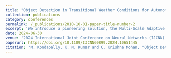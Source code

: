 ```yaml
---
title: "Object Detection in Transitional Weather Conditions for Autonomous Vehicles"
collection: publications
category: conferences
permalink: /_publications/2010-10-01-paper-title-number-2
excerpt: 'We introduce a pioneering solution, the Multi-Scale Adaptive Transformer (mSAT). This innovative approach amalgamates a Domain Adaptive Network (DAN), adept at identifying continuous weather-invariant features across various scales, with a transformer network tailored for object detection. Our method is evaluated on the AIWD6 dataset, showcasing its efficacy in addressing the impact of adverse weather conditions on object detection. Our approach effectively mitigates the domain discrepancy, enabling adaptation to various continuous weather shifts. Later, we introduce three novel metrics for evaluating object detection performance on continuous weather data along with standard metrics.'
date: 2024-06-30
venue: '2024 International Joint Conference on Neural Networks (IJCNN)'
paperurl: https://doi.org/10.1109/IJCNN60899.2024.10651445
citation: 'M. Kondapally, K. N. Kumar and C. Krishna Mohan, "Object Detection in Transitional Weather Conditions for Autonomous Vehicles," 2024 International Joint Conference on Neural Networks (IJCNN), Yokohama, Japan, 2024, pp. 1-8'
---
```



